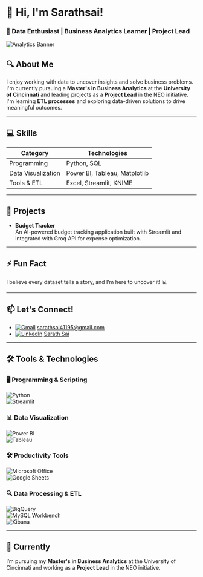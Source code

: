 # 👋 Hi, I'm Sarathsai!  
### 🚀 Data Enthusiast | Business Analytics Learner | Project Lead  

![Analytics Banner](file:///C:/Users/sarat/Downloads/untitled.svg)  

## 🔍 About Me  
I enjoy working with data to uncover insights and solve business problems.
I'm currently pursuing a **Master's in Business Analytics** at the **University of Cincinnati** and leading projects as a **Project Lead** in the NEO initiative. 
I'm learning **ETL processes** and exploring data-driven solutions to drive meaningful outcomes.

---

## 💻 Skills  
| **Category**         | **Technologies**                    |
|-----------------------|-------------------------------------|
| Programming           | Python, SQL                        |
| Data Visualization    | Power BI, Tableau, Matplotlib      |
| Tools & ETL           | Excel, Streamlit, KNIME            |

---

## 🚀 Projects  

- **Budget Tracker**  
  An AI-powered budget tracking application built with Streamlit and integrated with Groq API for expense optimization.    

---

## ⚡ Fun Fact  
I believe every dataset tells a story, and I’m here to uncover it! 📊

---

## 📫 Let's Connect!  
-  [![Gmail](https://img.icons8.com/color/48/000000/gmail-new.png)](mailto:sarathsai41195@gmail.com) [sarathsai41195@gmail.com](mailto:sarathsai41195@gmail.com)  
-  [![LinkedIn](https://img.icons8.com/color/48/000000/linkedin.png)](https://www.linkedin.com/in/sarath-sai-18a1021aa) [Sarath Sai](https://www.linkedin.com/in/sarath-sai-18a1021aa)  

---
  
## 🛠️ Tools & Technologies  

### 🖥️ Programming & Scripting  
![Python](https://img.shields.io/badge/Python-3776AB?style=for-the-badge&logo=python&logoColor=white)  
![Streamlit](https://img.shields.io/badge/Streamlit-FF4B4B?style=for-the-badge&logo=streamlit&logoColor=white)  

### 📊 Data Visualization  
![Power BI](https://img.shields.io/badge/PowerBI-F2C811?style=for-the-badge&logo=powerbi&logoColor=black)  
![Tableau](https://img.shields.io/badge/Tableau-E97627?style=for-the-badge&logo=tableau&logoColor=white)  

### 🛠️ Productivity Tools  
![Microsoft Office](https://img.shields.io/badge/Microsoft%20Office-D83B01?style=for-the-badge&logo=microsoft-office&logoColor=white)  
![Google Sheets](https://img.shields.io/badge/Google%20Sheets-34A853?style=for-the-badge&logo=googlesheets&logoColor=white)  

### 🔍 Data Processing & ETL  
![BigQuery](https://img.shields.io/badge/BigQuery-4285F4?style=for-the-badge&logo=google-cloud&logoColor=white)  
![MySQL Workbench](https://img.shields.io/badge/MySQL-00000F?style=for-the-badge&logo=mysql&logoColor=white)  
![Kibana](https://img.shields.io/badge/Kibana-005571?style=for-the-badge&logo=kibana&logoColor=white)  
 



---

## 🌱 Currently  
I’m pursuing my **Master's in Business Analytics** at the University of Cincinnati and working as a **Project Lead** in the NEO initiative.



<!---
Sarathsai4/Sarathsai4 is a ✨ special ✨ repository because its `README.md` (this file) appears on your GitHub profile.
You can click the Preview link to take a look at your changes.
--->
